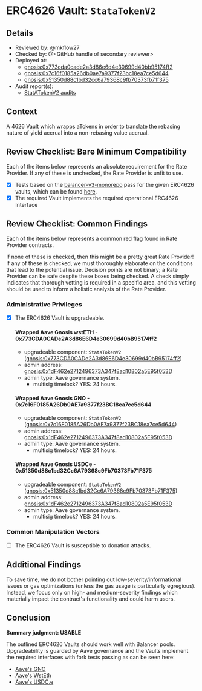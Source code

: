# ERC4626 Vault: `StataTokenV2`

## Details
- Reviewed by: @mkflow27
- Checked by: @\<GitHub handle of secondary reviewer\>
- Deployed at:
    - [gnosis:0x773cda0cade2a3d86e6d4e30699d40bb95174ff2](https://gnosisscan.io/address/0x773cda0cade2a3d86e6d4e30699d40bb95174ff2#code)
    - [gnosis:0x7c16f0185a26db0ae7a9377f23bc18ea7ce5d644](https://gnosisscan.io/address/0x7c16f0185a26db0ae7a9377f23bc18ea7ce5d644)
    - [gnosis:0x51350d88c1bd32cc6a79368c9fb70373fb71f375](https://gnosisscan.io/address/0x51350d88c1bd32cc6a79368c9fb70373fb71f375)
- Audit report(s):
    - [StatATokenV2 audits](https://github.com/aave-dao/aave-v3-origin/blob/067d29eb75115179501edc4316d125d9773f7928/audits/11-09-2024_Certora_StataTokenV2.pdf)

## Context
A 4626 Vault which wrapps aTokens in order to translate the rebasing nature of yield accrual into a non-rebasing value accrual.

## Review Checklist: Bare Minimum Compatibility
Each of the items below represents an absolute requirement for the Rate Provider. If any of these is unchecked, the Rate Provider is unfit to use.

- [x] Tests based on the [balancer-v3-monorepo](https://github.com/balancer/balancer-v3-monorepo/tree/main/pkg/vault/test/foundry/fork) pass for the given ERC4626 vaults, which can be found [here](https://github.com/balancer/balancer-v3-monorepo/pull/1171).
- [x] The required Vault implements the required operational ERC4626 Interface

## Review Checklist: Common Findings
Each of the items below represents a common red flag found in Rate Provider contracts.

If none of these is checked, then this might be a pretty great Rate Provider! If any of these is checked, we must thoroughly elaborate on the conditions that lead to the potential issue. Decision points are not binary; a Rate Provider can be safe despite these boxes being checked. A check simply indicates that thorough vetting is required in a specific area, and this vetting should be used to inform a holistic analysis of the Rate Provider.

### Administrative Privileges
- [x] The ERC4626 Vault is upgradeable. 

    #### Wrapped Aave Gnosis wstETH - 0x773CDA0CADe2A3d86E6D4e30699d40bB95174ff2
    - upgradeable component: `StataTokenV2` ([gnosis:0x773CDA0CADe2A3d86E6D4e30699d40bB95174ff2](https://gnosisscan.io/address/0x773CDA0CADe2A3d86E6D4e30699d40bB95174ff2#readProxyContract))
    - admin address: [gnosis:0x1dF462e2712496373A347f8ad10802a5E95f053D](https://gnosisscan.io/address/0x1dF462e2712496373A347f8ad10802a5E95f053D)
    - admin type: Aave governance system.
        - multisig timelock? YES: 24 hours.

    #### Wrapped Aave Gnosis GNO - 0x7c16F0185A26Db0AE7a9377f23BC18ea7ce5d644
    - upgradeable component: `StataTokenV2` ([gnosis:0x7c16F0185A26Db0AE7a9377f23BC18ea7ce5d644](https://gnosisscan.io/address/0x7c16F0185A26Db0AE7a9377f23BC18ea7ce5d644))
    - admin address: [gnosis:0x1dF462e2712496373A347f8ad10802a5E95f053D](https://gnosisscan.io/address/0x1dF462e2712496373A347f8ad10802a5E95f053D)
    - admin type: Aave governance system.
        - multisig timelock? YES: 24 hours.

    #### Wrapped Aave Gnosis USDCe - 0x51350d88c1bd32Cc6A79368c9Fb70373Fb71F375
    - upgradeable component: `StataTokenV2` ([gnosis:0x51350d88c1bd32Cc6A79368c9Fb70373Fb71F375](https://gnosisscan.io/address/0x51350d88c1bd32Cc6A79368c9Fb70373Fb71F375))
    - admin address: [gnosis:0x1dF462e2712496373A347f8ad10802a5E95f053D](https://gnosisscan.io/address/0x1dF462e2712496373A347f8ad10802a5E95f053D)
    - admin type: Aave governance system.
        - multisig timelock? YES: 24 hours.

### Common Manipulation Vectors
- [ ] The ERC4626 Vault is susceptible to donation attacks.

## Additional Findings
To save time, we do not bother pointing out low-severity/informational issues or gas optimizations (unless the gas usage is particularly egregious). Instead, we focus only on high- and medium-severity findings which materially impact the contract's functionality and could harm users.

## Conclusion
**Summary judgment: USABLE**

The outlined ERC4626 Vaults should work well with Balancer pools. Upgradeability is guarded by Aave governance and the Vaults implement the required interfaces with fork tests passing as can be seen here:
- [Aave's GNO](https://github.com/balancer/balancer-v3-erc4626-tests/blob/main/test/gnosis/ERC4626GnosisAaveGno.t.sol)
- [Aave's WstEth](https://github.com/balancer/balancer-v3-erc4626-tests/blob/main/test/gnosis/ERC4626GnosisAaveWstEth.t.sol)
- [Aave's USDC.e](https://github.com/balancer/balancer-v3-erc4626-tests/blob/main/test/gnosis/ERC4626GnosisAaveUsdce.t.sol)
